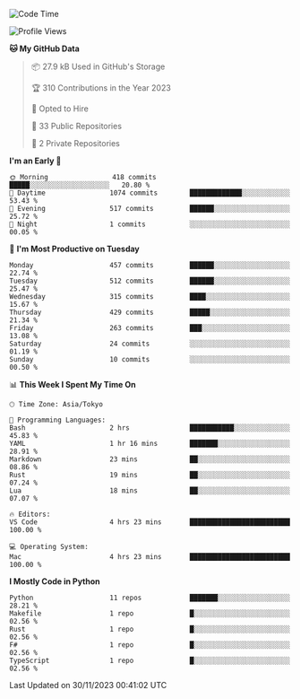 <!--START_SECTION:waka-->
![Code Time](http://img.shields.io/badge/Code%20Time-742%20hrs%2058%20mins-blue)

![Profile Views](http://img.shields.io/badge/Profile%20Views-0-blue)

**🐱 My GitHub Data** 

> 📦 27.9 kB Used in GitHub's Storage 
 > 
> 🏆 310 Contributions in the Year 2023
 > 
> 💼 Opted to Hire
 > 
> 📜 33 Public Repositories 
 > 
> 🔑 2 Private Repositories 
 > 
**I'm an Early 🐤** 

```text
🌞 Morning                418 commits         █████░░░░░░░░░░░░░░░░░░░░   20.80 % 
🌆 Daytime                1074 commits        █████████████░░░░░░░░░░░░   53.43 % 
🌃 Evening                517 commits         ██████░░░░░░░░░░░░░░░░░░░   25.72 % 
🌙 Night                  1 commits           ░░░░░░░░░░░░░░░░░░░░░░░░░   00.05 % 
```
📅 **I'm Most Productive on Tuesday** 

```text
Monday                   457 commits         ██████░░░░░░░░░░░░░░░░░░░   22.74 % 
Tuesday                  512 commits         ██████░░░░░░░░░░░░░░░░░░░   25.47 % 
Wednesday                315 commits         ████░░░░░░░░░░░░░░░░░░░░░   15.67 % 
Thursday                 429 commits         █████░░░░░░░░░░░░░░░░░░░░   21.34 % 
Friday                   263 commits         ███░░░░░░░░░░░░░░░░░░░░░░   13.08 % 
Saturday                 24 commits          ░░░░░░░░░░░░░░░░░░░░░░░░░   01.19 % 
Sunday                   10 commits          ░░░░░░░░░░░░░░░░░░░░░░░░░   00.50 % 
```


📊 **This Week I Spent My Time On** 

```text
🕑︎ Time Zone: Asia/Tokyo

💬 Programming Languages: 
Bash                     2 hrs               ███████████░░░░░░░░░░░░░░   45.83 % 
YAML                     1 hr 16 mins        ███████░░░░░░░░░░░░░░░░░░   28.91 % 
Markdown                 23 mins             ██░░░░░░░░░░░░░░░░░░░░░░░   08.86 % 
Rust                     19 mins             ██░░░░░░░░░░░░░░░░░░░░░░░   07.24 % 
Lua                      18 mins             ██░░░░░░░░░░░░░░░░░░░░░░░   07.07 % 

🔥 Editors: 
VS Code                  4 hrs 23 mins       █████████████████████████   100.00 % 

💻 Operating System: 
Mac                      4 hrs 23 mins       █████████████████████████   100.00 % 
```

**I Mostly Code in Python** 

```text
Python                   11 repos            ███████░░░░░░░░░░░░░░░░░░   28.21 % 
Makefile                 1 repo              █░░░░░░░░░░░░░░░░░░░░░░░░   02.56 % 
Rust                     1 repo              █░░░░░░░░░░░░░░░░░░░░░░░░   02.56 % 
F#                       1 repo              █░░░░░░░░░░░░░░░░░░░░░░░░   02.56 % 
TypeScript               1 repo              █░░░░░░░░░░░░░░░░░░░░░░░░   02.56 % 
```




 Last Updated on 30/11/2023 00:41:02 UTC
<!--END_SECTION:waka-->
